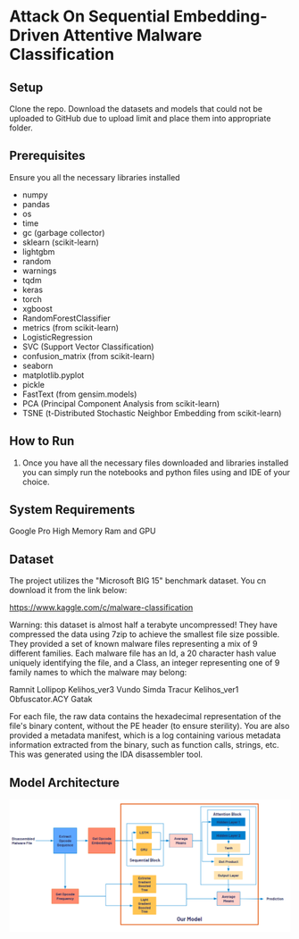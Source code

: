 # Attack On Sequential Embedding-Driven Attentive Malware Classification

## Setup
Clone the repo. Download the datasets and models that could not be uploaded to GitHub due to upload limit and place them into appropriate folder.

## Prerequisites
Ensure you all the necessary libraries installed
- numpy
- pandas
- os
- time
- gc (garbage collector)
- sklearn (scikit-learn)
- lightgbm
- random
- warnings
- tqdm
- keras
- torch
- xgboost
- RandomForestClassifier
- metrics (from scikit-learn)
- LogisticRegression
- SVC (Support Vector Classification)
- confusion_matrix (from scikit-learn)
- seaborn
- matplotlib.pyplot
- pickle
- FastText (from gensim.models)
- PCA (Principal Component Analysis from scikit-learn)
- TSNE (t-Distributed Stochastic Neighbor Embedding from scikit-learn)

## How to Run
  1. Once you have all the necessary files downloaded and libraries installed you can simply run the notebooks and python files using and IDE of your choice.

## System Requirements
Google Pro High Memory Ram and GPU
    
## Dataset
The project utilizes the "Microsoft BIG 15" benchmark dataset. You cn download it from the link below:

https://www.kaggle.com/c/malware-classification

Warning: this dataset is almost half a terabyte uncompressed! They have compressed the data using 7zip to achieve the smallest file size possible.
They provided a set of known malware files representing a mix of 9 different families. Each malware file has an Id, a 20 character hash value uniquely identifying the file, and a Class, an integer representing one of 9 family names to which the malware may belong:

Ramnit
Lollipop
Kelihos_ver3
Vundo
Simda
Tracur
Kelihos_ver1
Obfuscator.ACY
Gatak

For each file, the raw data contains the hexadecimal representation of the file's binary content, without the PE header (to ensure sterility).  You are also provided a metadata manifest, which is a log containing various metadata information extracted from the binary, such as function calls, strings, etc. This was generated using the IDA disassembler tool.

## Model Architecture
![Image](/content/model.png)
